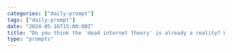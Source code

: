 ```yaml
---
categories: ["daily-prompt"]
tags: ["daily-prompt"]
date: "2024-05-16T15:00:00Z"
title: "Do you think the 'dead internet theory' is already a reality? Why or why not?"
type: "prompts"
---
```

